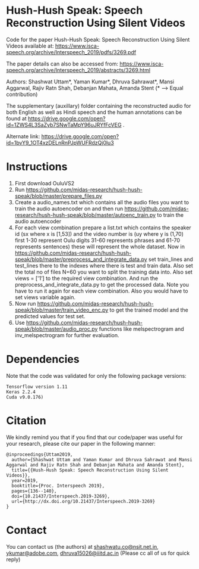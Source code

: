 # Hush-Hush Speak: Speech Reconstruction Using Silent Videos

Code for the paper Hush-Hush Speak: Speech Reconstruction Using Silent Videos available at: https://www.isca-speech.org/archive/Interspeech_2019/pdfs/3269.pdf

The paper details can also be accessed from: https://www.isca-speech.org/archive/Interspeech_2019/abstracts/3269.html

Authors: Shashwat Uttam\*, Yaman Kumar\*, Dhruva Sahrawat\*, Mansi Aggarwal, Rajiv Ratn Shah, Debanjan Mahata, Amanda Stent 
(\* --> Equal contribution)

The supplementary (auxillary) folder containing the reconstructed audio for both English as well as Hindi speech and the human annotations can be found at https://drive.google.com/open?id=1ZWS4L3SaZyb7SNwTaMpY96uJRYfFcVEG .

Alternate link: https://drive.google.com/open?id=1bvY9_1OT4xzDELnRnPJpWUFRdzQj0lu3



# Instructions

1. First  download OuluVS2 
2. Run https://github.com/midas-research/hush-hush-speak/blob/master/prepare_files.py
3. Create a audio_names.txt which contains all the audio files you want to train the audio autoencoder on and then run  https://github.com/midas-research/hush-hush-speak/blob/master/autoenc_train.py to train the audio autoencoder
4. For each view combination prepare a list.txt which contains the speaker id (sx where x is [1,53])  and the video number is (uy where y is (1,70) first 1-30 represent Oulu digits 31-60 represents phrases and 61-70 represents sentences) these will represent the whole dataset. Now in https://github.com/midas-research/hush-hush-speak/blob/master/preprocess_and_integrate_data.py set train_lines and test_lines there to the indexes where there is test and train data. Also set the  total no of files N=60 you want to split the training data into. Also set views = ['1’] to the required view combination. And run the preprocess_and_integrate_data.py to get the processed data. Note you have to run it again for each view combination. Also you would have to set views variable again. 
5.  Now run https://github.com/midas-research/hush-hush-speak/blob/master/train_video_enc.py to get the trained model and the predicted values for test set. 
6. Use https://github.com/midas-research/hush-hush-speak/blob/master/audio_proc.py  functions like melspectrogram and inv_melspectrogram  for further evaluation. 

# Dependencies

Note that the code was validated for only the following package versions:
```
Tensorflow version 1.11
Keras 2.2.4
Cuda v9.0.176)
```

# Citation

We kindly remind you that if you find that our code/paper was useful for your research, please cite our paper in the following manner:
```
@inproceedings{Uttam2019,
  author={Shashwat Uttam and Yaman Kumar and Dhruva Sahrawat and Mansi Aggarwal and Rajiv Ratn Shah and Debanjan Mahata and Amanda Stent},
  title={{Hush-Hush Speak: Speech Reconstruction Using Silent Videos}},
  year=2019,
  booktitle={Proc. Interspeech 2019},
  pages={136--140},
  doi={10.21437/Interspeech.2019-3269},
  url={http://dx.doi.org/10.21437/Interspeech.2019-3269}
}
```
# Contact 

You can contact us (the authors) at shashwatu.co@nsit.net.in, ykumar@adobe.com, dhruva15026@iiitd.ac.in (Please cc all of us for quick reply)

